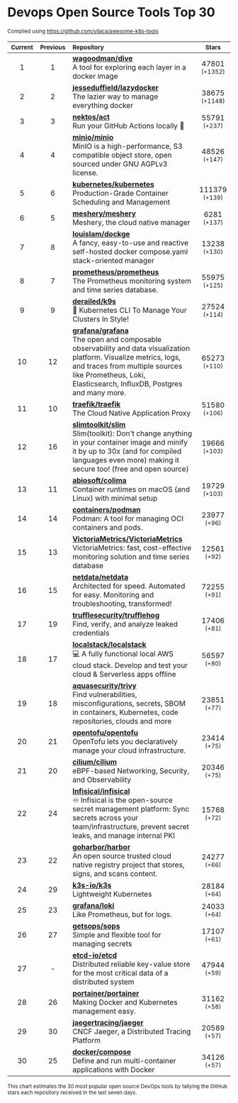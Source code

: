 # Devops Open Source Tools Top 30
<sup>Compiled using https://github.com/vilaca/awesome-k8s-tools</sup>
<div align="center">

|<sub>Current</sub>|<sub>Previous</sub>|<sub>Repository</sub>|<sub>Stars</sub>|
|:---:|:---:|:---|:---:|
|1|1|[**wagoodman/dive**](https://github.com/wagoodman/dive)<br/>A tool for exploring each layer in a docker image|47801 <sup>(+1352)</sup>|
|2|2|[**jesseduffield/lazydocker**](https://github.com/jesseduffield/lazydocker)<br/>The lazier way to manage everything docker|38675 <sup>(+1148)</sup>|
|3|3|[**nektos/act**](https://github.com/nektos/act)<br/>Run your GitHub Actions locally 🚀|55791 <sup>(+237)</sup>|
|4|4|[**minio/minio**](https://github.com/minio/minio)<br/>MinIO is a high-performance, S3 compatible object store, open sourced under GNU AGPLv3 license.|48526 <sup>(+147)</sup>|
|5|6|[**kubernetes/kubernetes**](https://github.com/kubernetes/kubernetes)<br/>Production-Grade Container Scheduling and Management|111379 <sup>(+139)</sup>|
|6|5|[**meshery/meshery**](https://github.com/meshery/meshery)<br/>Meshery, the cloud native manager|6281 <sup>(+137)</sup>|
|7|8|[**louislam/dockge**](https://github.com/louislam/dockge)<br/>A fancy, easy-to-use and reactive self-hosted docker compose.yaml stack-oriented manager|13238 <sup>(+130)</sup>|
|8|7|[**prometheus/prometheus**](https://github.com/prometheus/prometheus)<br/>The Prometheus monitoring system and time series database.|55975 <sup>(+125)</sup>|
|9|9|[**derailed/k9s**](https://github.com/derailed/k9s)<br/>🐶 Kubernetes CLI To Manage Your Clusters In Style!|27524 <sup>(+114)</sup>|
|10|12|[**grafana/grafana**](https://github.com/grafana/grafana)<br/>The open and composable observability and data visualization platform. Visualize metrics, logs, and traces from multiple sources like Prometheus, Loki, Elasticsearch, InfluxDB, Postgres and many more. |65273 <sup>(+110)</sup>|
|11|10|[**traefik/traefik**](https://github.com/traefik/traefik)<br/>The Cloud Native Application Proxy|51580 <sup>(+106)</sup>|
|12|16|[**slimtoolkit/slim**](https://github.com/slimtoolkit/slim)<br/>Slim(toolkit): Don't change anything in your container image and minify it by up to 30x (and for compiled languages even more) making it secure too! (free and open source)|19666 <sup>(+103)</sup>|
|13|11|[**abiosoft/colima**](https://github.com/abiosoft/colima)<br/>Container runtimes on macOS (and Linux) with minimal setup|19729 <sup>(+103)</sup>|
|14|14|[**containers/podman**](https://github.com/containers/podman)<br/>Podman: A tool for managing OCI containers and pods.|23977 <sup>(+96)</sup>|
|15|13|[**VictoriaMetrics/VictoriaMetrics**](https://github.com/VictoriaMetrics/VictoriaMetrics)<br/>VictoriaMetrics: fast, cost-effective monitoring solution and time series database|12561 <sup>(+92)</sup>|
|16|15|[**netdata/netdata**](https://github.com/netdata/netdata)<br/>Architected for speed. Automated for easy. Monitoring and troubleshooting, transformed!|72255 <sup>(+91)</sup>|
|17|19|[**trufflesecurity/trufflehog**](https://github.com/trufflesecurity/trufflehog)<br/>Find, verify, and analyze leaked credentials|17406 <sup>(+81)</sup>|
|18|17|[**localstack/localstack**](https://github.com/localstack/localstack)<br/>💻 A fully functional local AWS cloud stack. Develop and test your cloud & Serverless apps offline|56597 <sup>(+80)</sup>|
|19|18|[**aquasecurity/trivy**](https://github.com/aquasecurity/trivy)<br/>Find vulnerabilities, misconfigurations, secrets, SBOM in containers, Kubernetes, code repositories, clouds and more|23851 <sup>(+77)</sup>|
|20|21|[**opentofu/opentofu**](https://github.com/opentofu/opentofu)<br/>OpenTofu lets you declaratively manage your cloud infrastructure.|23414 <sup>(+75)</sup>|
|21|20|[**cilium/cilium**](https://github.com/cilium/cilium)<br/>eBPF-based Networking, Security, and Observability|20346 <sup>(+75)</sup>|
|22|24|[**Infisical/infisical**](https://github.com/Infisical/infisical)<br/>♾ Infisical is the open-source secret management platform: Sync secrets across your team/infrastructure, prevent secret leaks, and manage internal PKI|15768 <sup>(+72)</sup>|
|23|22|[**goharbor/harbor**](https://github.com/goharbor/harbor)<br/>An open source trusted cloud native registry project that stores, signs, and scans content.|24277 <sup>(+66)</sup>|
|24|29|[**k3s-io/k3s**](https://github.com/k3s-io/k3s)<br/>Lightweight Kubernetes|28184 <sup>(+64)</sup>|
|25|23|[**grafana/loki**](https://github.com/grafana/loki)<br/>Like Prometheus, but for logs.|24033 <sup>(+64)</sup>|
|26|27|[**getsops/sops**](https://github.com/getsops/sops)<br/>Simple and flexible tool for managing secrets|17107 <sup>(+61)</sup>|
|27|-|[**etcd-io/etcd**](https://github.com/etcd-io/etcd)<br/>Distributed reliable key-value store for the most critical data of a distributed system|47944 <sup>(+59)</sup>|
|28|26|[**portainer/portainer**](https://github.com/portainer/portainer)<br/>Making Docker and Kubernetes management easy.|31162 <sup>(+58)</sup>|
|29|30|[**jaegertracing/jaeger**](https://github.com/jaegertracing/jaeger)<br/>CNCF Jaeger, a Distributed Tracing Platform|20589 <sup>(+57)</sup>|
|30|25|[**docker/compose**](https://github.com/docker/compose)<br/>Define and run multi-container applications with Docker|34126 <sup>(+57)</sup>|


</div>

<sub>This chart estimates the 30 most popular open source DevOps tools by tallying the GitHub stars each repository received in the last seven days.</sub>
